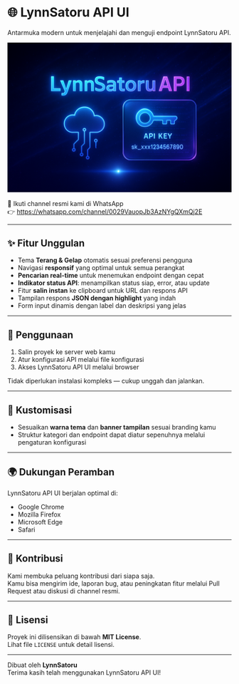 # 🌐 LynnSatoru API UI

Antarmuka modern untuk menjelajahi dan menguji endpoint LynnSatoru API.

![Tampilan UI LynnSatoru](src/icon.png)

📣 Ikuti channel resmi kami di WhatsApp  
👉 https://whatsapp.com/channel/0029VauopJb3AzNYgQXmQj2E

---

## ✨ Fitur Unggulan

- Tema **Terang & Gelap** otomatis sesuai preferensi pengguna  
- Navigasi **responsif** yang optimal untuk semua perangkat  
- **Pencarian real-time** untuk menemukan endpoint dengan cepat  
- **Indikator status API**: menampilkan status siap, error, atau update  
- Fitur **salin instan** ke clipboard untuk URL dan respons API  
- Tampilan respons **JSON dengan highlight** yang indah  
- Form input dinamis dengan label dan deskripsi yang jelas  

---

## 🚀 Penggunaan

1. Salin proyek ke server web kamu  
2. Atur konfigurasi API melalui file konfigurasi  
3. Akses LynnSatoru API UI melalui browser  

Tidak diperlukan instalasi kompleks — cukup unggah dan jalankan.

---

## 🎨 Kustomisasi

- Sesuaikan **warna tema** dan **banner tampilan** sesuai branding kamu  
- Struktur kategori dan endpoint dapat diatur sepenuhnya melalui pengaturan konfigurasi

---

## 🌍 Dukungan Peramban

LynnSatoru API UI berjalan optimal di:

- Google Chrome  
- Mozilla Firefox  
- Microsoft Edge  
- Safari

---

## 🤝 Kontribusi

Kami membuka peluang kontribusi dari siapa saja.  
Kamu bisa mengirim ide, laporan bug, atau peningkatan fitur melalui Pull Request atau diskusi di channel resmi.

---

## 📄 Lisensi

Proyek ini dilisensikan di bawah **MIT License**.  
Lihat file `LICENSE` untuk detail lisensi.

---

Dibuat oleh **LynnSatoru**  
Terima kasih telah menggunakan LynnSatoru API UI!
